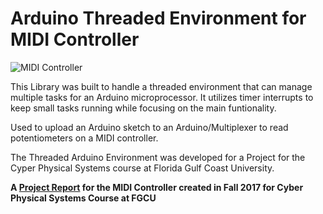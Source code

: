 # Arduino Threaded Environment for MIDI Controller

![MIDI Controller](../master/Thread/blob/master/finalproduct.jpg)

This Library was built to handle a threaded environment that can manage multiple tasks for an Arduino microprocessor. It utilizes timer interrupts to keep small tasks running while focusing on the main funtionality. 

Used to upload an Arduino sketch to an Arduino/Multiplexer to read potentiometers on a MIDI controller.



The Threaded Arduino Environment was developed for a Project for the Cyper Physical Systems course at Florida Gulf Coast University.

**A [Project Report](https://drive.google.com/open?id=1hEqjA3PE-SRrJyEcwtBeyZSpxm0rkj-E) for the MIDI Controller created in Fall 2017 for Cyber Physical Systems Course at FGCU**

